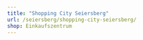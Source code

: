 ```yaml
---
title: "Shopping City Seiersberg"
url: /seiersberg/shopping-city-seiersberg/
shop: Einkaufszentrum
---
```

